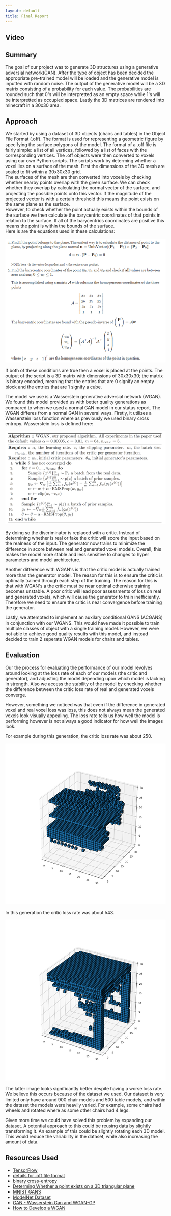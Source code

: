 ```yaml
---
layout: default
title: Final Report
---
```


## Video

## Summary

The goal of our project was to generate 3D structures using a generative adversial network(GAN). After the type of object has been decided the appropriate pre-trained
model will be loaded and the generative model is inputted with random noise. The output of the generative model will be a 3D matrix consisting
of a probability for each value. The probabilities are rounded such that 0's will be interpretted as an empty space while 1's will be interpretted as occupied space. Lastly the 3D matrices are rendered into minecraft in a 30x30 area.

## Approach

We started by using a dataset of 3D objects (chairs and tables) in the Object File Format (.off). The format is used for representing a geometric figure by specifying the surface polygons of the model. The format of a .off file is fairly simple: a list of all vertices, followed by a list of faces with the corresponding vertices. The .off objects were then converted to voxels using our own Python scripts. The scripts work by determing whether a voxel lies on a surface of the mesh. First the dimensions of the 3D mesh are scaled to fit within a 30x30x30 grid.  
The surfaces of the mesh are then converted into voxels by checking whether nearby points overlap with the given surface. We can check whether they overlap by calculating the normal vector of the surface, and projecting the possible points onto this vector. If the magnitude of the projected vector is with a certain threshold this means the point exists on the same plane as the surface.  
However, to check whether the point actually exists within the bounds of the surface we then calculate the barycentric coordinates of that points in relation to the surface. If all of the barycentrics coordinates are positive this means the point is within the bounds of the surface.  
Here is are the equations used in these calculations:

![image1](Images/Barycentric_Points.PNG?raw=true)

If both of these conditions are true then a voxel is placed at the points. The output of the script is a 3D matrix with dimensions of 30x30x30; the matrix is binary encoded, meaning that the entries that are 0 signify an empty block and the entries that are 1 signify a cube.

The model we use is a Wasserstein generative adversial network (WGAN). We found this model provided us with better quality generations as compared to when we used a normal GAN model in our status report. The WGAN differes from a normal GAN in several ways. Firstly, it utilizes a Wasserstein loss function where as previously we used binary cross entropy. Wasserstein loss is defined here:

![image1](Images/Wasserstein_Loss.png?raw=true)

By doing so the discriminator is replaced with a critic. Instead of determining whether is real or fake the critic will score the input based on the realness of the input. The generator now trains to minimize the difference in score between real and generated voxel models. Overall, this makes the model more stable and less sensitive to changes to hyper parameters and model architecture.

Another difference with WGAN's is that the critic model is actually trained more than the generator model. The reason for this is to ensure the critic is optimally trained through each step of the training. The reason for this is that with WGAN's a the critic must be near optimal otherwise training becomes unstable. A poor critic will lead poor assessments of loss on real and generated voxels, which will cause the generator to train inefficiently. Therefore we need to ensure the critic is near convergence before training the generator.

Lastly, we attempted to implement an auxilary conditional GANS (ACGANS) in conjunction with our WGANS. This would have made it possible to train multiple classes of object with a single training model. However, we were not able to achieve good quality results with this model, and instead decided to train 2 seperate WGAN models for chairs and tables.

## Evaluation

Our the process for evaluating the performance of our model revolves around looking at the loss rate of each of our models (the critic and generator), and adjusting the model depending upon which model is lacking in strength. Also we access the stability of the model by checking whether the difference between the critic loss rate of real and generated voxels converge.

However, something we noticed was that even if the difference in generated voxel and real voxel loss was loss, this does not always mean the generated voxels look visually appealing. The loss rate tells us how well the model is performing however is not always a good indicator for how well the images look.

For example during this generation, the critic loss rate was about 250.

![image1](Images/final_bad_table.png?raw=true)

In this generation the critic loss rate was about 543.

![image1](Images/final_good_table.png?raw=true)

The latter image looks significantly better despite having a worse loss rate. We believe this occurs because of the dataset we used. Our dataset is very limited only have around 900 chair models and 500 table models, and within the dataset the models were heavily varied. For example, some chairs had wheels and rotated where as some other chairs had 4 legs.

Given more time we could have solved this problem by expanding our dataset. A potential approach to this could be reusing data by slightly transforming it. An example of this could be slightly rotating each 3D model. This would reduce the variability in the dataset, while also increasing the amount of data.

## Resources Used

- [TensorFlow](https://www.tensorflow.org)
- [details for .off file format](https://segeval.cs.princeton.edu/public/off_format.html)
- [binary cross-entropy](https://peltarion.com/knowledge-center/documentation/modeling-view/build-an-ai-model/loss-functions/binary-crossentropy)
- [Determing Whether a point exists on a 3D triangular plane](https://math.stackexchange.com/questions/2582202/does-a-3d-point-lie-on-a-triangular-plane)
- [MNIST GANS](https://www.tensorflow.org/tutorials/generative/dcgan)
- [ModelNet Dataset](https://modelnet.cs.princeton.edu/)
- [GAN - Wasserstein Gan and WGAN-GP](https://medium.com/@jonathan_hui/gan-wasserstein-gan-wgan-gp-6a1a2aa1b490)
- [How to Develop a WGAN](https://machinelearningmastery.com/how-to-code-a-wasserstein-generative-adversarial-network-wgan-from-scratch/)
